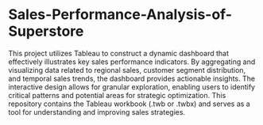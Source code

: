 # Sales-Performance-Analysis-of-Superstore
This project utilizes Tableau to construct a dynamic dashboard that effectively illustrates key sales performance indicators. By aggregating and visualizing data related to regional sales, customer segment distribution, and temporal sales trends, the dashboard provides actionable insights. The interactive design allows for granular exploration, enabling users to identify critical patterns and potential areas for strategic optimization. This repository contains the Tableau workbook (.twb or .twbx) and serves as a tool for understanding and improving sales strategies.
